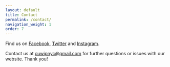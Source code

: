 ```yaml
---
layout: default
title: Contact
permalink: /contact/
navigation_weight: 1
order: 7
---
```


Find us on [Facebook](https://www.facebook.com/pg/cuwipnyc),
[Twitter](https://www.instagram.com/cuwip_nyc/) and
[Instagram](https://www.instagram.com/cuwip_nyc/). 

Contact us at cuwipnyc@gmail.com for further questions or issues with our
website. Thank you!  
